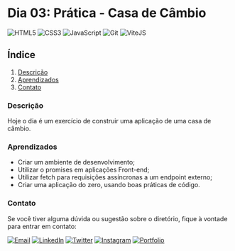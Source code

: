 # Dia 03: Prática - Casa de Câmbio
![HTML5](https://img.shields.io/badge/HTML5-E34F26?style=for-the-badge&logo=html5&logoColor=white)
![CSS3](https://img.shields.io/badge/CSS3-1572B6?style=for-the-badge&logo=css3&logoColor=white)
![JavaScript](https://img.shields.io/badge/JavaScript-F7DF1E?style=for-the-badge&logo=javascript&logoColor=black)
![Git](https://img.shields.io/badge/Git-F05032?style=for-the-badge&logo=git&logoColor=white)
![ViteJS](https://img.shields.io/badge/ViteJS-646CFF?style=for-the-badge&logo=vite&logoColor=white)


## Índice

1. [Descrição](#descrição)
2. [Aprendizados](#aprendizados)
3. [Contato](#contato)

### Descrição

Hoje o dia é um exercício de construir uma aplicação de uma casa de câmbio.

### Aprendizados

- Criar um ambiente de desenvolvimento;
- Utilizar o promises em aplicações Front-end;
- Utilizar fetch para requisições assíncronas a um endpoint externo;
- Criar uma aplicação do zero, usando boas práticas de código.

### Contato

Se você tiver alguma dúvida ou sugestão sobre o diretório, fique à vontade para entrar em contato:

[![Email](https://img.shields.io/badge/Email-D14836?style=for-the-badge&logo=gmail&logoColor=white)](mailto:righigordev@gmail.com)
[![LinkedIn](https://img.shields.io/badge/LinkedIn-0077B5?style=for-the-badge&logo=linkedin&logoColor=white)](https://www.linkedin.com/in/igor-righi/) [![Twitter](https://img.shields.io/badge/Twitter-1DA1F2?style=for-the-badge&logo=twitter&logoColor=white)](https://twitter.com/righigor) [![Instagram](https://img.shields.io/badge/Instagram-E4405F?style=for-the-badge&logo=instagram&logoColor=white)](https://www.instagram.com/righigor/) [![Portfolio](https://img.shields.io/badge/Portfolio-9cf?style=for-the-badge&logo=appveyor&logoColor=white)](https://righigordev.netlify.app/)
